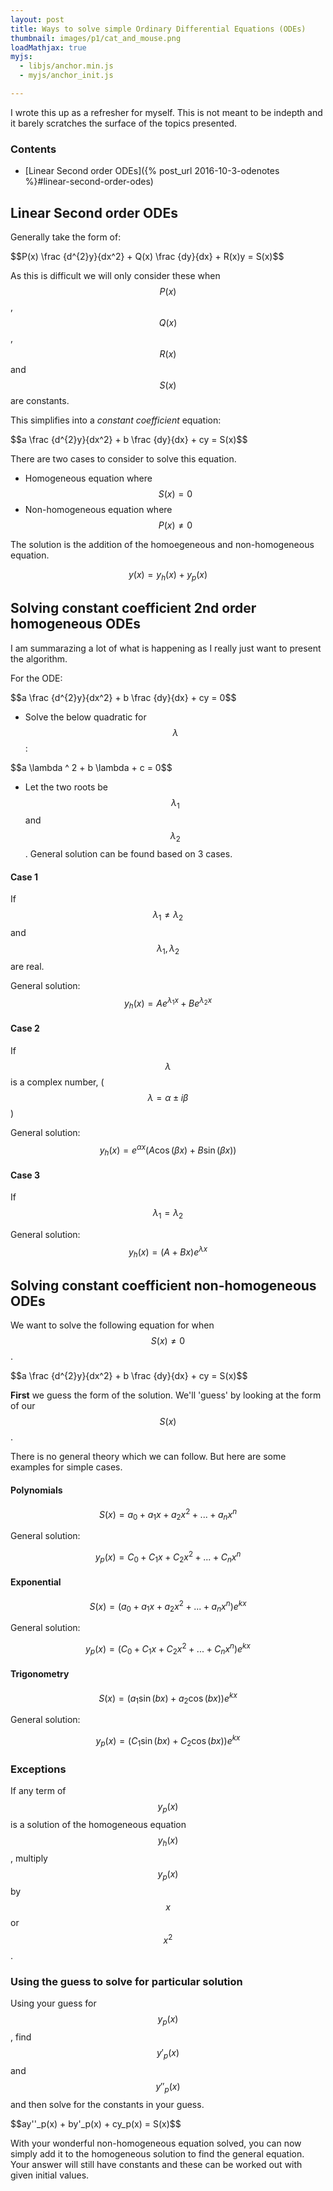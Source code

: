 ```yaml
---
layout: post
title: Ways to solve simple Ordinary Differential Equations (ODEs)
thumbnail: images/p1/cat_and_mouse.png
loadMathjax: true
myjs:
  - libjs/anchor.min.js
  - myjs/anchor_init.js

---
```


I wrote this up as a refresher for myself. This is not meant to be indepth and it barely scratches the surface of the topics presented.


### Contents
  - [Linear Second order ODEs]({% post_url 2016-10-3-odenotes %}#linear-second-order-odes)

## Linear Second order ODEs

Generally take the form of:

<div>
$$P(x) \frac {d^{2}y}{dx^2} + Q(x) \frac {dy}{dx} + R(x)y = S(x)$$
</div>

As this is difficult we will only consider these when <span>$$P(x)$$</span>, <span>$$Q(x)$$</span>, <span>$$R(x)$$</span>
and <span>$$S(x)$$</span> are constants.

This simplifies into a _constant coefficient_ equation:

<div>
$$a \frac {d^{2}y}{dx^2} + b \frac {dy}{dx} + cy = S(x)$$
</div>

There are two cases to consider to solve this equation.

 - Homogeneous equation where <span>$$S(x) = 0$$</span>
 - Non-homogeneous equation where <span>$$P(x) \ne 0$$</span>

The solution is the addition of the homoegeneous and non-homogeneous equation.

<span>$$y(x) = y_h(x) + y_p(x)$$</span>


## Solving constant coefficient 2nd order homogeneous ODEs

I am summarazing a lot of what is happening as I really just want to present the algorithm.

For the ODE:

<div>
$$a \frac {d^{2}y}{dx^2} + b \frac {dy}{dx} + cy = 0$$
</div>

  - Solve the below quadratic for <span>$$\lambda$$</span>:

<div>
$$a \lambda ^ 2 + b \lambda + c = 0$$
</div>

  - Let the two roots be <span>$$\lambda_1$$</span> and <span>$$\lambda_2$$</span>. General solution can be found based on 3 cases.

#### Case 1

If <span>$$\lambda_1 \ne \lambda_2$$</span> and <span>$$ \lambda_1, \lambda_2$$</span> are real.

General solution: <span>$$y_h(x) = Ae^{\lambda_1x} + Be^{\lambda_2x}$$</span>

#### Case 2

If <span>$$\lambda$$</span> is a complex number, (<span>$$\lambda = \alpha \pm i\beta$$</span>)

General solution: <span>$$y_h(x) = e^{\alpha x}(A \cos(\beta x) + B \sin(\beta x))$$</span>

#### Case 3

If <span>$$\lambda_1 = \lambda_2$$</span>

General solution: <span>$$y_h(x) = (A + Bx)e^{\lambda x}$$</span>


## Solving constant coefficient non-homogeneous ODEs

We want to solve the following equation for when <span>$$S(x) \ne 0$$</span>.

<div>
$$a \frac {d^{2}y}{dx^2} + b \frac {dy}{dx} + cy = S(x)$$
</div>

__First__ we guess the form of the solution.
We'll 'guess' by looking at the form of our <span>$$S(x)$$</span>.

There is no general theory which we can follow. But here are some examples for simple cases.

#### Polynomials

<span>$$S(x) = a_0 + a_1x + a_2x^2 + ... + a_nx^n$$</span>

General solution:

<span>$$y_p(x) = C_0 + C_1x + C_2x^2 + ... + C_nx^n$$</span>

#### Exponential

<span>$$S(x) = (a_0 + a_1x + a_2x^2 + ... + a_nx^n)e^{kx}$$</span>

General solution:

<span>$$y_p(x) = (C_0 + C_1x + C_2x^2 + ... + C_nx^n)e^{kx}$$</span>

#### Trigonometry

<span>$$S(x) = (a_1 \sin(bx) + a_2 \cos(bx))e^{kx}$$</span>

General solution:

<span>$$y_p(x) = (C_1 \sin(bx) + C_2 \cos(bx))e^{kx}$$</span>

### Exceptions

If any term of <span>$$y_p(x)$$</span> is a solution of the homogeneous equation <span>$$y_h(x)$$</span>, multiply <span>$$y_p(x)$$</span> by <span>$$x$$</span> or <span>$$x^2$$</span>.


### Using the guess to solve for particular solution

Using your guess for <span>$$y_p(x)$$</span>, find <span>$$y'_p(x)$$</span> and <span>$$y''_p(x)$$</span>
and then solve for the constants in your guess.

<div>
  $$ay''_p(x) + by'_p(x) + cy_p(x) = S(x)$$
</div>


With your wonderful non-homogeneous equation solved, you can now simply add it to the homogeneous solution to find the general equation.
Your answer will still have constants and these can be worked out with given initial values.